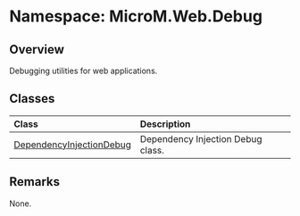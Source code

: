 # Namespace: MicroM.Web.Debug
## Overview
Debugging utilities for web applications.

## Classes
| Class | Description |
|:------------|:-------------|
| [DependencyInjectionDebug](DependencyInjectionDebug/index.md) | Dependency Injection Debug class. |

## Remarks
None.

